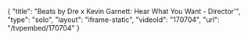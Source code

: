 {
    "title": "Beats by Dre x Kevin Garnett: Hear What You Want - Director'",
    "type": "solo",
    "layout": "iframe-static",
    "videoId": "170704",
    "url": "\/tvpembed\/170704"
}